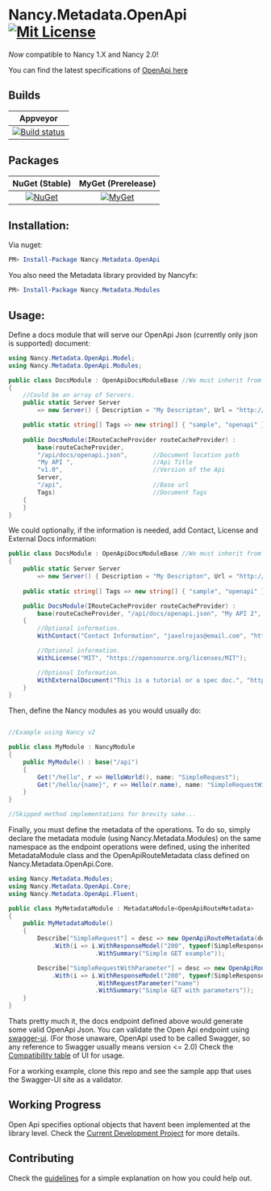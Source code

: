 # Nancy.Metadata.OpenApi [![Mit License][mit-img]][mit]

_Now_ compatible to Nancy 1.X and Nancy 2.0!

You can find the latest specifications of [OpenApi here](https://github.com/OAI/OpenAPI-Specification/blob/master/versions/3.0.1.md) 

## Builds

| Appveyor  |
| :---:     |
| [![Build status][build-img]][build] |

## Packages

NuGet (Stable) | MyGet (Prerelease)
:---: | :---:
[![NuGet][nuget-img]][nuget] | [![MyGet][myget-img]][myget] |


## Installation:

Via nuget: 

``` powershell
PM> Install-Package Nancy.Metadata.OpenApi 
```

You also need the Metadata library provided by Nancyfx:

``` powershell
PM> Install-Package Nancy.Metadata.Modules 
```

## Usage:

Define a docs module that will serve our OpenApi Json (currently only json is supported) document:

```c#
using Nancy.Metadata.OpenApi.Model;
using Nancy.Metadata.OpenApi.Modules;

public class DocsModule : OpenApiDocsModuleBase //We must inherit from the OpenApiDocsModuleBase
{
    //Could be an array of Servers.
    public static Server Server 
        => new Server() { Description = "My Descripton", Url = "http://localhost:5000/" };

    public static string[] Tags => new string[] { "sample", "openapi" };
    
    public DocsModule(IRouteCacheProvider routeCacheProvider) :
        base(routeCacheProvider,
        "/api/docs/openapi.json",       //Document location path
        "My API ",                      //Api Title 
        "v1.0",                         //Version of the Api
        Server,
        "/api",                         //Base url
        Tags)                           //Document Tags
    {
    }
}
```

We could optionally, if the information is needed, add Contact, License and External Docs information:

```c#
public class DocsModule : OpenApiDocsModuleBase //We must inherit from the OpenApiDocsModuleBase
{
    public static Server Server 
        => new Server() { Description = "My Descripton", Url = "http://localhost:5001/" };
        
    public static string[] Tags => new string[] { "sample", "openapi" };

    public DocsModule(IRouteCacheProvider routeCacheProvider) :
        base(routeCacheProvider, "/api/docs/openapi.json", "My API 2", "v1.1", Server, "/api", Tags)
    {
        //Optional information.
        WithContact("Contact Information", "jaxelrojas@email.com", "https://jaxelr.github.io");

        //Optional information.
        WithLicense("MIT", "https://opensource.org/licenses/MIT");

        //Optional Information.
        WithExternalDocument("This is a tutorial or a spec doc.", "https://jaxelr.github.io")
    }
}
```

Then, define the Nancy modules as you would usually do:

```c#

//Example using Nancy v2 

public class MyModule : NancyModule
{
    public MyModule() : base("/api")
    {
        Get("/hello", r => HelloWorld(), name: "SimpleRequest");
        Get("/hello/{name}", r => Hello(r.name), name: "SimpleRequestWithParameter");
    }
}

//Skipped method implementations for brevity sake...
```

Finally, you must define the metadata of the operations. To do so, simply declare the metadata module (using Nancy.Metadata.Modules) on the same namespace as the endpoint operations were defined, using the inherited MetadataModule class and the OpenApiRouteMetadata class defined on Nancy.Metadata.OpenApi.Core.

```c#
using Nancy.Metadata.Modules;
using Nancy.Metadata.OpenApi.Core;
using Nancy.Metadata.OpenApi.Fluent;

public class MyMetadataModule : MetadataModule<OpenApiRouteMetadata>
{
    public MyMetadataModule()
    {
        Describe["SimpleRequest"] = desc => new OpenApiRouteMetadata(desc)
            .With(i => i.WithResponseModel("200", typeof(SimpleResponseModel), "Sample response")
                        .WithSummary("Simple GET example"));

        Describe["SimpleRequestWithParameter"] = desc => new OpenApiRouteMetadata(desc)
            .With(i => i.WithResponseModel("200", typeof(SimpleResponseModel), "Sample response")
                        .WithRequestParameter("name")
                        .WithSummary("Simple GET with parameters"));
    }
}
```

Thats pretty much it, the docs endpoint defined above would generate some valid OpenApi Json. You can validate the Open Api endpoint using [swagger-ui](https://github.com/swagger-api/swagger-ui). (For those unaware, OpenApi used to be called Swagger, so any reference to Swagger usually means version <= 2.0) Check the [Compatibility table](https://github.com/swagger-api/swagger-ui#compatibility) of UI for usage.

For a working example, clone this repo and see the sample app that uses the Swagger-UI site as a validator.

## Working Progress

Open Api specifies optional objects that havent been implemented at the library level. Check the [Current Development Project](https://github.com/Jaxelr/Nancy.Metadata.OpenApi/projects) for more details.

## Contributing

Check the [guidelines](https://github.com/Jaxelr/Nancy.Metadata.OpenApi/blob/master/.github/CONTRIBUTING.md) for a simple explanation on how you could help out.

[mit-img]: http://img.shields.io/badge/License-MIT-blue.svg
[mit]: https://github.com/Jaxelr/Nancy.Metadata.OpenApi/blob/master/LICENSE
[build]: https://ci.appveyor.com/project/Jaxelr/nancy-metadata-openapi
[build-img]: https://ci.appveyor.com/api/projects/status/bk8fiqknunkegnv7?svg=true
[nuget]: https://www.nuget.org/packages/Nancy.Metadata.OpenApi
[nuget-img]: https://img.shields.io/nuget/v/Nancy.Metadata.OpenApi.svg
[myget]: https://www.myget.org/feed/nancy-metadata-openapi/package/nuget/Nancy.Metadata.OpenApi
[myget-img]: https://img.shields.io/myget/nancy-metadata-openapi/v/Nancy.Metadata.OpenApi.svg
